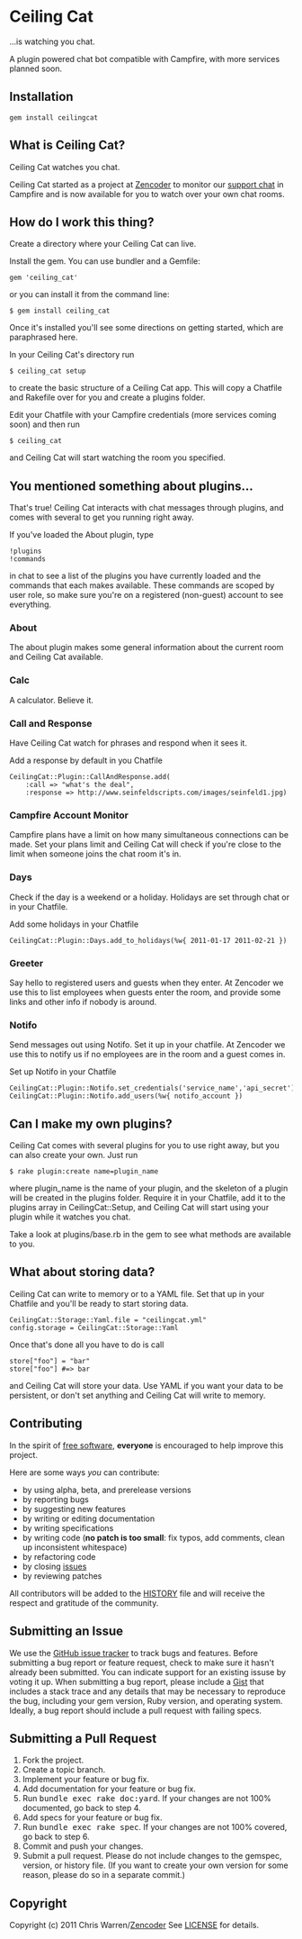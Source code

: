Ceiling Cat
====================
...is watching you chat.

A plugin powered chat bot compatible with Campfire, with more services planned soon.

Installation
------------
    gem install ceilingcat

What is Ceiling Cat?
------------
Ceiling Cat watches you chat.

Ceiling Cat started as a project at [Zencoder](http://zencoder.com) to monitor our [support chat](http://zencoder.com/chat) in Campfire and is now available for you to watch over your own chat rooms.

How do I work this thing?
------------
Create a directory where your Ceiling Cat can live.

Install the gem. You can use bundler and a Gemfile:

    gem 'ceiling_cat'

or you can install it from the command line:

    $ gem install ceiling_cat
  
Once it's installed you'll see some directions on getting started, which are paraphrased here.

In your Ceiling Cat's directory run

    $ ceiling_cat setup
  
to create the basic structure of a Ceiling Cat app. This will copy a Chatfile and Rakefile over for you and create a plugins folder.

Edit your Chatfile with your Campfire credentials (more services coming soon) and then run

    $ ceiling_cat
  
and Ceiling Cat will start watching the room you specified.

You mentioned something about plugins...
------------
That's true! Ceiling Cat interacts with chat messages through plugins, and comes with several to get you running right away.

If you've loaded the About plugin, type

    !plugins
    !commands
    
in chat to see a list of the plugins you have currently loaded and the commands that each makes available. These commands are scoped by user role, so make sure you're on a registered (non-guest) account to see everything.

### About ###

The about plugin makes some general information about the current room and Ceiling Cat available.

### Calc ###

A calculator. Believe it.

### Call and Response ###

Have Ceiling Cat watch for phrases and respond when it sees it.

Add a response by default in you Chatfile

    CeilingCat::Plugin::CallAndResponse.add(
        :call => "what's the deal",
        :response => http://www.seinfeldscripts.com/images/seinfeld1.jpg)

### Campfire Account Monitor ###

Campfire plans have a limit on how many simultaneous connections can be made. Set your plans limit and Ceiling Cat will check if you're close to the limit when someone joins the chat room it's in.

### Days ###

Check if the day is a weekend or a holiday. Holidays are set through chat or in your Chatfile.

Add some holidays in your Chatfile

    CeilingCat::Plugin::Days.add_to_holidays(%w{ 2011-01-17 2011-02-21 })

### Greeter ###

Say hello to registered users and guests when they enter. At Zencoder we use this to list employees when guests enter the room, and provide some links and other info if nobody is around.

### Notifo ###

Send messages out using Notifo. Set it up in your chatfile. At Zencoder we use this to notify us if no employees are in the room and a guest comes in.

Set up Notifo in your Chatfile

    CeilingCat::Plugin::Notifo.set_credentials('service_name','api_secret')
    CeilingCat::Plugin::Notifo.add_users(%w{ notifo_account })

Can I make my own plugins?
------------
Ceiling Cat comes with several plugins for you to use right away, but you can also create your own. Just run

    $ rake plugin:create name=plugin_name
  
where plugin_name is the name of your plugin, and the skeleton of a plugin will be created in the plugins folder. Require it in your Chatfile, add it to the plugins array in CeilingCat::Setup, and Ceiling Cat will start using your plugin while it watches you chat.

Take a look at plugins/base.rb in the gem to see what methods are available to you.

What about storing data?
------------
Ceiling Cat can write to memory or to a YAML file. Set that up in your Chatfile and you'll be ready to start storing data.

    CeilingCat::Storage::Yaml.file = "ceilingcat.yml"
    config.storage = CeilingCat::Storage::Yaml
    
Once that's done all you have to do is call

    store["foo"] = "bar"
    store["foo"] #=> bar
    
and Ceiling Cat will store your data. Use YAML if you want your data to be persistent, or don't set anything and Ceiling Cat will write to memory.

Contributing
------------
In the spirit of [free software](http://www.fsf.org/licensing/essays/free-sw.html), **everyone** is encouraged to help improve this project.

Here are some ways *you* can contribute:

* by using alpha, beta, and prerelease versions
* by reporting bugs
* by suggesting new features
* by writing or editing documentation
* by writing specifications
* by writing code (**no patch is too small**: fix typos, add comments, clean up inconsistent whitespace)
* by refactoring code
* by closing [issues](http://github.com/zencoder/ceiling-cat/issues)
* by reviewing patches

All contributors will be added to the [HISTORY](https://github.com/zencoder/ceiling-cat/blob/master/HISTORY.mkd)
file and will receive the respect and gratitude of the community.

Submitting an Issue
-------------------
We use the [GitHub issue tracker](http://github.com/zencoder/ceiling=cat/issues) to track bugs and
features. Before submitting a bug report or feature request, check to make sure it hasn't already
been submitted. You can indicate support for an existing issuse by voting it up. When submitting a
bug report, please include a [Gist](http://gist.github.com/) that includes a stack trace and any
details that may be necessary to reproduce the bug, including your gem version, Ruby version, and
operating system. Ideally, a bug report should include a pull request with failing specs.

Submitting a Pull Request
-------------------------
1. Fork the project.
2. Create a topic branch.
3. Implement your feature or bug fix.
4. Add documentation for your feature or bug fix.
5. Run <tt>bundle exec rake doc:yard</tt>. If your changes are not 100% documented, go back to step 4.
6. Add specs for your feature or bug fix.
7. Run <tt>bundle exec rake spec</tt>. If your changes are not 100% covered, go back to step 6.
8. Commit and push your changes.
9. Submit a pull request. Please do not include changes to the gemspec, version, or history file. (If you want to create your own version for some reason, please do so in a separate commit.)

Copyright
---------
Copyright (c) 2011 Chris Warren/[Zencoder](http://zencoder.com)
See [LICENSE](https://github.com/zencoder/ceiling-cat/blob/master/LICENSE.mkd) for details.